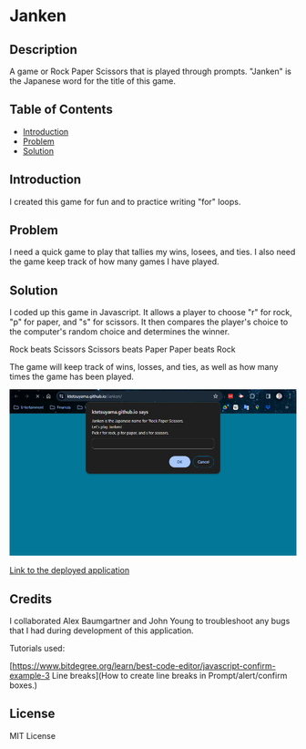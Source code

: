 # Janken

## Description

A game or Rock Paper Scissors that is played through prompts. "Janken" is the Japanese word for the title of this game.

## Table of Contents

- [Introduction](#introduction)
- [Problem](#problem)
- [Solution](#solution)

## Introduction

I created this game for fun and to practice writing "for" loops.

## Problem

I need a quick game to play that tallies my wins, losees, and ties. I also need the game keep track of how many games I have played.

## Solution

I coded up this game in Javascript. It allows a player to choose "r" for rock, "p" for paper, and "s" for scissors. It then compares the player's choice to the computer's random choice and determines the winner.

Rock beats Scissors
Scissors beats Paper
Paper beats Rock

The game will keep track of wins, losses, and ties, as well as how many times the game has been played.

![Screenshot of the game](assets/screenshot.png)

[Link to the deployed application](https://ktetsuyama.github.io/Janken/)

## Credits

I collaborated Alex Baumgartner and John Young to troubleshoot any bugs that I had during development of this application.

Tutorials used:

[https://www.bitdegree.org/learn/best-code-editor/javascript-confirm-example-3 Line breaks](How to create line breaks in Prompt/alert/confirm boxes.)

## License

MIT License
